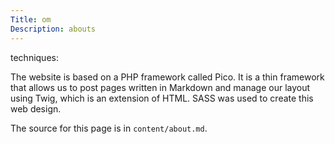 ```yaml
---
Title: om
Description: abouts
---
```


techniques:

The website is based on a PHP framework called Pico.
It is a thin framework that allows us to post pages written in Markdown and manage our layout using Twig, which is an extension of HTML.
SASS was used to create this web design.

The source for this page is in `content/about.md`.
